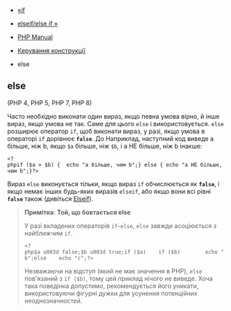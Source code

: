 - [«if](control-structures.if.md)
- [elseif/else if »](control-structures.elseif.md)

- [PHP Manual](index.md)
- [Керування конструкції](language.control-structures.md)
- else

## else

(PHP 4, PHP 5, PHP 7, PHP 8)

Часто необхідно виконати один вираз, якщо певна умова
вірно, й інше вираз, якщо умова не так. Саме для цього
`else` і використовується. `else` розширює оператор `if`, щоб виконати
вираз, у разі, якщо умова в операторі `if` дорівнює **`false`**. До
Наприклад, наступний код виведе a більше, ніж b, якщо `$a` більше, ніж
`$b`, і a НЕ більше, ніж b інакше:

`<?phpif ($a > $b) {  echo "a більше, чем b";} else { echo "a НЕ більше, чем b";}?> `

Вираз `else` виконується тільки, якщо вираз `if` обчислюється як
**`false`**, і якщо немає інших будь-яких виразів `elseif`, або якщо вони
всі рівні **`false`** також (дивіться
[Elseif](control-structures.elseif.md)).

> **Примітка**: **Той, що бовтається else**
>
> У разі вкладених операторів `if`-`else`, `else` завжди асоціюється
> з найближчим `if`.
>
> ` <?php$a u003d false;$b u003d true;if ($a)    if ($b)        echo "b";else    echo "c";?> `
>
> Незважаючи на відступ (який не має значення в PHP), `else` пов'язаний з
> `if ($b)`, тому цей приклад нічого не виведе. Хоча така поведінка
> допустимо, рекомендується його уникати, використовуючи фігурні дужки для
> усунення потенційних неоднозначностей.
